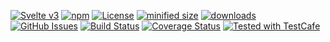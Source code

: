 [![Svelte v3](https://img.shields.io/badge/svelte-v3-orange.svg)](https://svelte.dev)
[![npm](https://img.shields.io/npm/v/SymatemExplorer.svg)](https://www.npmjs.com/package/SymatemExplorer)
[![License](https://img.shields.io/badge/License-BSD%203--Clause-blue.svg)](https://opensource.org/licenses/BSD-3-Clause)
[![minified size](https://badgen.net/bundlephobia/min/SymatemExplorer)](https://bundlephobia.com/result?p=SymatemExplorer)
[![downloads](http://img.shields.io/npm/dm/SymatemExplorer.svg?style=flat-square)](https://npmjs.org/package/SymatemExplorer)
[![GitHub Issues](https://img.shields.io/github/issues/arlac77/SymatemExplorer.svg?style=flat-square)](https://github.com/arlac77/SymatemExplorer/issues)
[![Build Status](https://img.shields.io/endpoint.svg?url=https%3A%2F%2Factions-badge.atrox.dev%2Farlac77%2FSymatemExplorer%2Fbadge\&style=flat)](https://actions-badge.atrox.dev/arlac77/SymatemExplorer/goto)
[![Coverage Status](https://coveralls.io/repos/arlac77/SymatemExplorer/badge.svg)](https://coveralls.io/github/arlac77/SymatemExplorer)
[![Tested with TestCafe](https://img.shields.io/badge/tested%20with-TestCafe-2fa4cf.svg)](https://github.com/DevExpress/testcafe)
